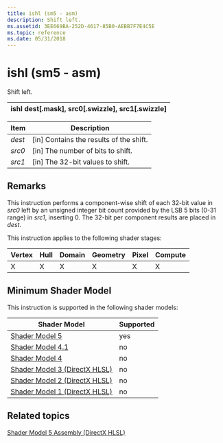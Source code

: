 ```yaml
---
title: ishl (sm5 - asm)
description: Shift left.
ms.assetid: 3EE669BA-252D-4617-85B0-AEBB7F7E4C5E
ms.topic: reference
ms.date: 05/31/2018
---
```


# ishl (sm5 - asm)

Shift left.



| ishl dest\[.mask\], src0\[.swizzle\], src1\[.swizzle\] |
|--------------------------------------------------------|



 



| Item                                                            | Description                                          |
|-----------------------------------------------------------------|------------------------------------------------------|
| <span id="dest"></span><span id="DEST"></span>*dest*<br/> | \[in\] Contains the results of the shift.<br/> |
| <span id="src0"></span><span id="SRC0"></span>*src0*<br/> | \[in\] The number of bits to shift.<br/>       |
| <span id="src1"></span><span id="SRC1"></span>*src1*<br/> | \[in\] The 32-bit values to shift.<br/>        |



 

## Remarks

This instruction performs a component-wise shift of each 32-bit value in *src0* left by an unsigned integer bit count provided by the LSB 5 bits (0-31 range) in *src1*, inserting 0. The 32-bit per component results are placed in *dest*.

This instruction applies to the following shader stages:



| Vertex | Hull | Domain | Geometry | Pixel | Compute |
|--------|------|--------|----------|-------|---------|
| X      | X    | X      | X        | X     | X       |



 

## Minimum Shader Model

This instruction is supported in the following shader models:



| Shader Model                                              | Supported |
|-----------------------------------------------------------|-----------|
| [Shader Model 5](d3d11-graphics-reference-sm5.md)        | yes       |
| [Shader Model 4.1](dx-graphics-hlsl-sm4.md)              | no        |
| [Shader Model 4](dx-graphics-hlsl-sm4.md)                | no        |
| [Shader Model 3 (DirectX HLSL)](dx-graphics-hlsl-sm3.md) | no        |
| [Shader Model 2 (DirectX HLSL)](dx-graphics-hlsl-sm2.md) | no        |
| [Shader Model 1 (DirectX HLSL)](dx-graphics-hlsl-sm1.md) | no        |



 

## Related topics

<dl> <dt>

[Shader Model 5 Assembly (DirectX HLSL)](shader-model-5-assembly--directx-hlsl-.md)
</dt> </dl>

 

 





